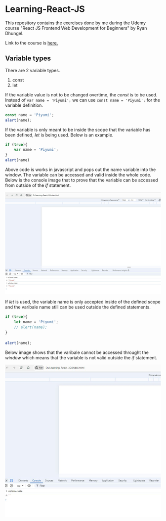 # Learning-React-JS

This repository contains the exercises done by me during the Udemy course "React JS Frontend Web Development for Beginners" by Ryan Dhungel. 

Link to the course is [here.](https://www.udemy.com/share/101rkI3@zMJhoBQX62DEpDKqhDh4Nq8DCl1wR1sLTXoIBZfNaJEtlFf0DKuzaPrA6jxET6DPOA==/)

## Variable types

There are 2 variable types.
1. const
2. let

If the variable value is not to be changed overtime, the _const_ is to be used. Instead of `var name = 'Piyumi';` we can use `const name = 'Piyumi';` for the variable definition. 

```js
const name = 'Piyumi';
alert(name);
```

If the variable is only meant to be inside the scope that the variable has been defined, _let_ is being used. Below is an example. 

```js
if (true){
    var name = 'Piyumi';
}
alert(name)
```
Above code is works in javascript and pops out the name variable into the window. The variable can be accessed and valid inside the whole code. Below is the console image that to prove that the variable can be accessed from outside of the _if_ statement. 

![var variable inside 'if'](./images/1.JPG)

If _let_ is used, the variable name is only accepted inside of the defined scope and the varibale name still can be used outside the defined statements. 

```js
if (true){
    let name = 'Piyumi';
    // alert(name);
}

alert(name);
```

Below image shows that the varibale cannot be accessed throught the _window_ which means that the variable is not valid outside the _if_ statement. 

![let variable inside 'if'](./images/2.JPG)
